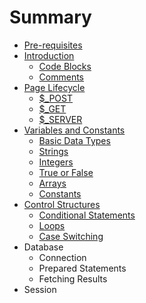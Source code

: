 # Summary

* [Pre-requisites](pre-requisites.md)
* [Introduction](README.md)
  * [Code Blocks](whitespace.md)
  * [Comments](comments.md)
* [Page Lifecycle](page-lifecycle.md)
  * [$\_POST](page-lifecycle/dollar_post.md)
  * [$\_GET](page-lifecycle/dollar_get.md)
  * [$\_SERVER](page-lifecycle/dollar_server.md)
* [Variables and Constants](variables-and-constants.md)
  * [Basic Data Types](variables-and-constants/basic-data-types.md)
  * [Strings](variables-and-constants/strings.md)
  * [Integers](variables-and-constants/integers.md)
  * [True or False](variables-and-constants/true-or-false.md)
  * [Arrays](variables-and-constants/arrays.md)
  * [Constants](variables-and-constants/constants.md)
* [Control Structures](chapter1.md)
  * [Conditional Statements](chapter1/if.md)
  * [Loops](chapter1/while.md)
  * [Case Switching](chapter1/switch.md)
* Database
  * Connection
  * Prepared Statements
  * Fetching Results
* Session

